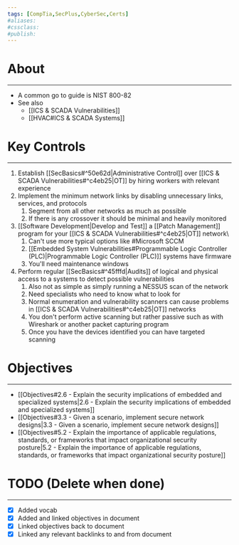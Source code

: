 ```yaml
---
tags: [CompTia,SecPlus,CyberSec,Certs]
#aliases:
#cssclass:
#publish:
---
```


# About
---
- A common go to guide is NIST 800-82
- See also
	- [[ICS & SCADA Vulnerabilities]]
	- [[HVAC#ICS & SCADA Systems]]

# Key Controls
---
1. Establish [[SecBasics#^50e62d|Administrative Control]] over [[ICS & SCADA Vulnerabilities#^c4eb25|OT]] by hiring workers with relevant experience
2. Implement the minimum network links by disabling unnecessary links, services, and protocols
	1. Segment from all other networks as much as possible
	2. If there is any crossover it should be minimal and heavily monitored
3. [[Software Development|Develop and Test]] a [[Patch Management]] program for your [[ICS & SCADA Vulnerabilities#^c4eb25|OT]] network\
	1. Can't use more typical options like #Microsoft SCCM
	2. [[Embedded System Vulnerabilities#Programmable Logic Controller (PLC)|Programmable Logic Controller (PLC)]] systems have firmware
	3. You'll need maintenance windows
4. Perform regular [[SecBasics#^45fffd|Audits]] of logical and physical access to a systems to detect possible vulnerabilities
	1. Also not as simple as simply running a NESSUS scan of the network
	2. Need specialists who need to know what to look for
	3. Normal enumeration and vulnerability scanners can cause problems in [[ICS & SCADA Vulnerabilities#^c4eb25|OT]] networks
	4. You don't perform active scanning but rather passive such as with Wireshark or another packet capturing program
	5. Once you have the devices identified you can have targeted scanning

# Objectives
---
- [[Objectives#2.6 - Explain the security implications of embedded and specialized systems|2.6 - Explain the security implications of embedded and specialized systems]]
- [[Objectives#3.3 - Given a scenario, implement secure network designs\|3.3 - Given a scenario, implement secure network designs]]
- [[Objectives#5.2 - Explain the importance of applicable regulations, standards, or frameworks that impact organizational security posture|5.2 - Explain the importance of applicable regulations, standards, or frameworks that impact organizational security posture]]

# TODO (Delete when done)
---
- [x] Added vocab
- [x] Added and linked objectives in document
- [x] Linked objectives back to document
- [x] Linked any relevant backlinks to and from document